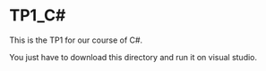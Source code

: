 # TP1_C#

This is the TP1 for our course of C#.

You just have to download this directory and run it on visual studio.
